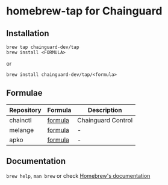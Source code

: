 # homebrew-tap for Chainguard

## Installation

```
brew tap chainguard-dev/tap
brew install <FORMULA>
```

or

```
brew install chainguard-dev/tap/<formula>
```

## Formulae

| Repository | Formula                        | Description        |
| ---------- | ------------------------------ | ------------------ |
| chainctl   | [formula](Formula/chainctl.rb) | Chainguard Control |
| melange    | [formula](Formula/melange.rb)  | -                  |
| apko       | [formula](Formula/apko.rb)     | -                  |

## Documentation

`brew help`, `man brew` or check [Homebrew's documentation](https://docs.brew.sh/)
